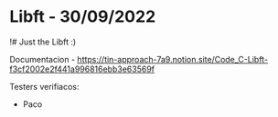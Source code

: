 # Libft - 30/09/2022

!# Just the Libft :)

Documentacion - https://tin-approach-7a9.notion.site/Code_C-Libft-f3cf2002e2f441a996816ebb3e63569f

Testers verifiacos:
- Paco
